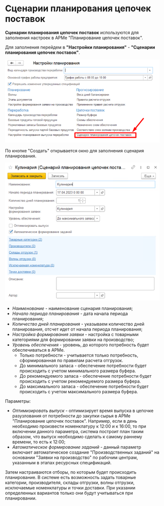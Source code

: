 # Сценарии планирования цепочек поставок

**Сценарии планирования цепочек поставок** используются для заполнения настроек в АРМе "Планирование цепочек поставок".

Для заполнения перейдем в **"Настройки планирования"** - **"Сценарии планирования цепочек поставок"**.

[![1][1]][1]

По кнопке "Создать" открывается окно для заполнения сценария планирования.

[![2][2]][2]

- *Наименование* - наименование сценария планирования;
- *Начало периода планирования* - дата начала периода планирования;
- *Количество дней планирования* - указываем количество дней планирования, отсчет идет от начала периода планирования;
- *Настройка формирования заявки* - настройка с товарными категориями для формировании заявки на производство;
- *Уровень обеспечения* - уровень, до которого потребность будет обеспечиваться в АРМе. 
    - Только потребности - учитывается только потребность, сформированная по правилам расчета отгрузок.
    - До минимального запаса - обеспечение потребности будет происходить с учетом минимального размера буфера.
    - До рекомендуемого запаса - обеспечение потребности будет происходить с учетом рекомендуемого размера буфера.
    - До максимального запаса - обеспечение потребности будет происходить с учетом максимального размера буфера.

Параметры:

- *Оптимизировать выпуск* - оптимизирует время выпуска в цепочке разузлования от потребности до закупки сырья в АРМе "Планирование цепочек поставок". Например, если в день необходимо произвести номенклатуру к 12:00 и к 16:00, то при включении данного параметра, система построит план таким образом, что выпуск необходимо сделать к самому раннему времени, то есть к 12:00;
- *Автоматическое формирование заданий* - данный параметр включает автоматическое создание "Производственных заданий" на основании "Заявки на производство" по рабочим центрам, указанным в этапах ресурсных спецификаций.

Затем настраиваются отборы, по которым будет происходить планирование. В системе есть возможность задать товарные категории, производителя, склады отгрузки, волны отгрузки, исключаемые номенклатуры и точки доставки. При указании определенных вариантов только они будут учитываться при планировании.

[1]: SupplyChainPlanningScenarios.assets\1.png
[2]: SupplyChainPlanningScenarios.assets\2.png
